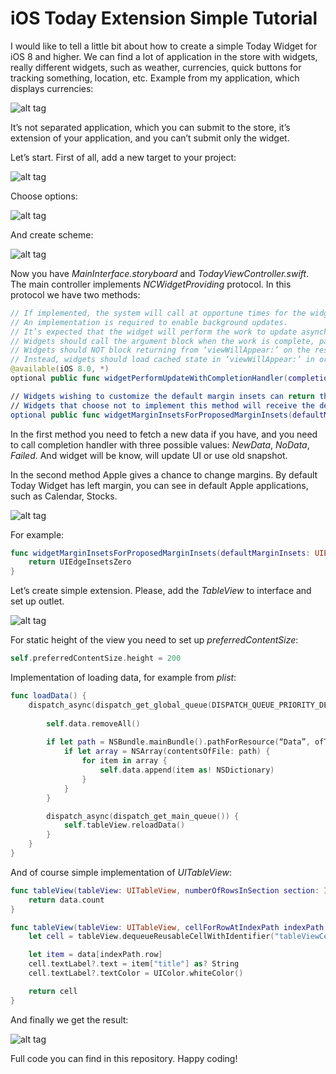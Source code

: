 # iOS Today Extension Simple Tutorial

I would like to tell a little bit about how to create a simple Today Widget for iOS 8 and higher. We can find a lot of application in the store with widgets, really different widgets, such as weather, currencies, quick buttons for tracking something, location, etc. Example from my application, which displays currencies:

![alt tag](https://raw.github.com/maximbilan/iOS-Today-Extension-Simple-Tutorial/master/screenshots/1.png)

It’s not separated application, which you can submit to the store, it’s extension of your application, and you can’t submit only the widget.

Let’s start. First of all, add a new target to your project:

![alt tag](https://raw.github.com/maximbilan/iOS-Today-Extension-Simple-Tutorial/master/screenshots/2.png)

Choose options:

![alt tag](https://raw.github.com/maximbilan/iOS-Today-Extension-Simple-Tutorial/master/screenshots/3.png)

And create scheme:

![alt tag](https://raw.github.com/maximbilan/iOS-Today-Extension-Simple-Tutorial/master/screenshots/4.png)

Now you have _MainInterface.storyboard_ and _TodayViewController.swift_. The main controller implements _NCWidgetProviding_ protocol. In this protocol we have two methods:

```swift
// If implemented, the system will call at opportune times for the widget to update its state, both when the Notification Center is visible as well as in the background.
// An implementation is required to enable background updates.
// It’s expected that the widget will perform the work to update asynchronously and off the main thread as much as possible.
// Widgets should call the argument block when the work is complete, passing the appropriate ‘NCUpdateResult’.
// Widgets should NOT block returning from ‘viewWillAppear:’ on the results of this operation.
// Instead, widgets should load cached state in ‘viewWillAppear:’ in order to match the state of the view from the last ‘viewWillDisappear:’, then transition smoothly to the new data when it arrives.
@available(iOS 8.0, *)
optional public func widgetPerformUpdateWithCompletionHandler(completionHandler: (NCUpdateResult) -> Void)

// Widgets wishing to customize the default margin insets can return their preferred values.
// Widgets that choose not to implement this method will receive the default margin insets.
optional public func widgetMarginInsetsForProposedMarginInsets(defaultMarginInsets: UIEdgeInsets) -> UIEdgeInsets
```

In the first method you need to fetch a new data if you have, and you need to call completion handler with three possible values: _NewData_, _NoData_, _Failed_. And widget will be know, will update UI or use old snapshot.

In the second method Apple gives a chance to change margins. By default Today Widget has left margin, you can see in default Apple applications, such as Calendar, Stocks.

![alt tag](https://raw.github.com/maximbilan/iOS-Today-Extension-Simple-Tutorial/master/screenshots/5.png)

For example:

```swift
func widgetMarginInsetsForProposedMarginInsets(defaultMarginInsets: UIEdgeInsets) -> (UIEdgeInsets) {
    return UIEdgeInsetsZero
}
```

Let’s create simple extension. Please, add the _TableView_ to interface and set up outlet.

![alt tag](https://raw.github.com/maximbilan/iOS-Today-Extension-Simple-Tutorial/master/screenshots/6.png)

For static height of the view you need to set up _preferredContentSize_:

```swift
self.preferredContentSize.height = 200
```

Implementation of loading data, for example from _plist_:

```swift
func loadData() {
    dispatch_async(dispatch_get_global_queue(DISPATCH_QUEUE_PRIORITY_DEFAULT, 0)) {
        
        self.data.removeAll()
        
        if let path = NSBundle.mainBundle().pathForResource(“Data”, ofType: “plist”) {
            if let array = NSArray(contentsOfFile: path) {
                for item in array {
                    self.data.append(item as! NSDictionary)
                }
            }
        }

        dispatch_async(dispatch_get_main_queue()) {
            self.tableView.reloadData()
        }
    }
}
```

And of course simple implementation of _UITableView_:

```swift
func tableView(tableView: UITableView, numberOfRowsInSection section: Int) -> Int {
    return data.count
}

func tableView(tableView: UITableView, cellForRowAtIndexPath indexPath: NSIndexPath) -> UITableViewCell {
    let cell = tableView.dequeueReusableCellWithIdentifier("tableViewCellIdentifier", forIndexPath: indexPath)

    let item = data[indexPath.row]
    cell.textLabel?.text = item["title"] as? String
    cell.textLabel?.textColor = UIColor.whiteColor()

    return cell
}
```

And finally we get the result:

![alt tag](https://raw.github.com/maximbilan/iOS-Today-Extension-Simple-Tutorial/master/screenshots/7.png)

Full code you can find in this repository. Happy coding!
